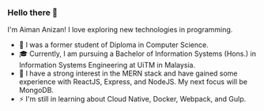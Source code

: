 ### Hello there 👋

I'm Aiman Anizan! I love exploring new technologies in programming.

-   📜 I was a former student of Diploma in Computer Science.
-   🎓 Currently, I am pursuing a Bachelor of Information Systems (Hons.) in Information Systems Engineering at UiTM in Malaysia.
-   🌱 I have a strong interest in the MERN stack and have gained some experience with ReactJS, Express, and NodeJS. My next focus will be MongoDB.
-   ⚡  I'm still in learning about Cloud Native, Docker, Webpack, and Gulp.